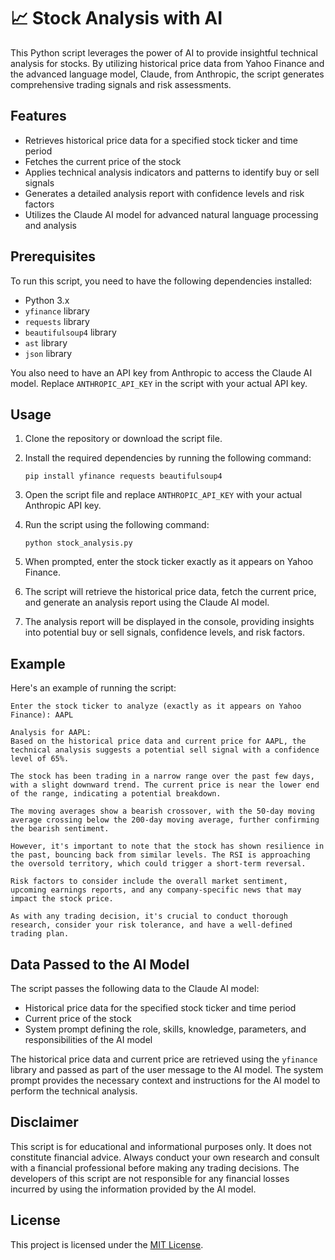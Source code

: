 # 📈 Stock Analysis with AI

This Python script leverages the power of AI to provide insightful technical analysis for stocks. By utilizing historical price data from Yahoo Finance and the advanced language model, Claude, from Anthropic, the script generates comprehensive trading signals and risk assessments.

## Features

- Retrieves historical price data for a specified stock ticker and time period
- Fetches the current price of the stock
- Applies technical analysis indicators and patterns to identify buy or sell signals
- Generates a detailed analysis report with confidence levels and risk factors
- Utilizes the Claude AI model for advanced natural language processing and analysis

## Prerequisites

To run this script, you need to have the following dependencies installed:

- Python 3.x
- `yfinance` library
- `requests` library
- `beautifulsoup4` library
- `ast` library
- `json` library

You also need to have an API key from Anthropic to access the Claude AI model. Replace `ANTHROPIC_API_KEY` in the script with your actual API key.

## Usage

1. Clone the repository or download the script file.

2. Install the required dependencies by running the following command:
   ```
   pip install yfinance requests beautifulsoup4
   ```

3. Open the script file and replace `ANTHROPIC_API_KEY` with your actual Anthropic API key.

4. Run the script using the following command:
   ```
   python stock_analysis.py
   ```

5. When prompted, enter the stock ticker exactly as it appears on Yahoo Finance.

6. The script will retrieve the historical price data, fetch the current price, and generate an analysis report using the Claude AI model.

7. The analysis report will be displayed in the console, providing insights into potential buy or sell signals, confidence levels, and risk factors.

## Example

Here's an example of running the script:

```
Enter the stock ticker to analyze (exactly as it appears on Yahoo Finance): AAPL

Analysis for AAPL:
Based on the historical price data and current price for AAPL, the technical analysis suggests a potential sell signal with a confidence level of 65%.

The stock has been trading in a narrow range over the past few days, with a slight downward trend. The current price is near the lower end of the range, indicating a potential breakdown.

The moving averages show a bearish crossover, with the 50-day moving average crossing below the 200-day moving average, further confirming the bearish sentiment.

However, it's important to note that the stock has shown resilience in the past, bouncing back from similar levels. The RSI is approaching the oversold territory, which could trigger a short-term reversal.

Risk factors to consider include the overall market sentiment, upcoming earnings reports, and any company-specific news that may impact the stock price.

As with any trading decision, it's crucial to conduct thorough research, consider your risk tolerance, and have a well-defined trading plan.
```

## Data Passed to the AI Model

The script passes the following data to the Claude AI model:

- Historical price data for the specified stock ticker and time period
- Current price of the stock
- System prompt defining the role, skills, knowledge, parameters, and responsibilities of the AI model

The historical price data and current price are retrieved using the `yfinance` library and passed as part of the user message to the AI model. The system prompt provides the necessary context and instructions for the AI model to perform the technical analysis.

## Disclaimer

This script is for educational and informational purposes only. It does not constitute financial advice. Always conduct your own research and consult with a financial professional before making any trading decisions. The developers of this script are not responsible for any financial losses incurred by using the information provided by the AI model.

## License

This project is licensed under the [MIT License](LICENSE).